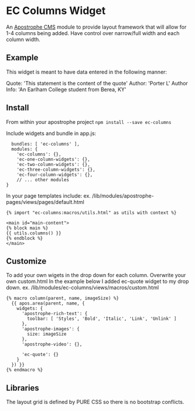 # EC Columns Widget
An [Apostrophe CMS](http://apostrophecms.org/) module to provide layout framework that will allow for 1-4 columns being added. Have control over narrow/full width and each column width.

## Example
This widget is meant to have data entered in the following manner:

Quote: 'This statement is the content of the quote'
Author: 'Porter L'
Author Info: 'An Earlham College student from Berea, KY'


## Install
From within your apostrophe project `npm install --save ec-columns`

Include widgets and bundle in app.js:

```
  bundles: [ 'ec-columns' ],
  modules: {
    'ec-columns': {},
    'ec-one-column-widgets': {},
    'ec-two-column-widgets': {},
    'ec-three-column-widgets': {},
    'ec-four-column-widgets': {},
    // ... other modules
}
```

In your page templates include: ex. /lib/modules/apostrophe-pages/views/pages/default.html

```
{% import "ec-columns:macros/utils.html" as utils with context %}

<main id="main-content">
{% block main %}
{{ utils.columns() }}
{% endblock %}
</main>
```

## Customize

To add your own wigets in the drop down for each column. Overwrite your own custom.html In the example below I added ec-quote widget to my drop down.
ex. /lib/modules/ec-columns/views/macros/custom.html

```
{% macro column(parent, name, imageSize) %}
  {{ apos.area(parent, name, {
    widgets: {
      'apostrophe-rich-text': {
        toolbar: [ 'Styles', 'Bold', 'Italic', 'Link', 'Unlink' ]
      },
      'apostrophe-images': {
        size: imageSize
      },
      'apostrophe-video': {},

      'ec-quote': {}
    }
  }) }}
{% endmacro %}
```
## Libraries
The layout grid is defined by PURE CSS so there is no bootstrap conflicts.
